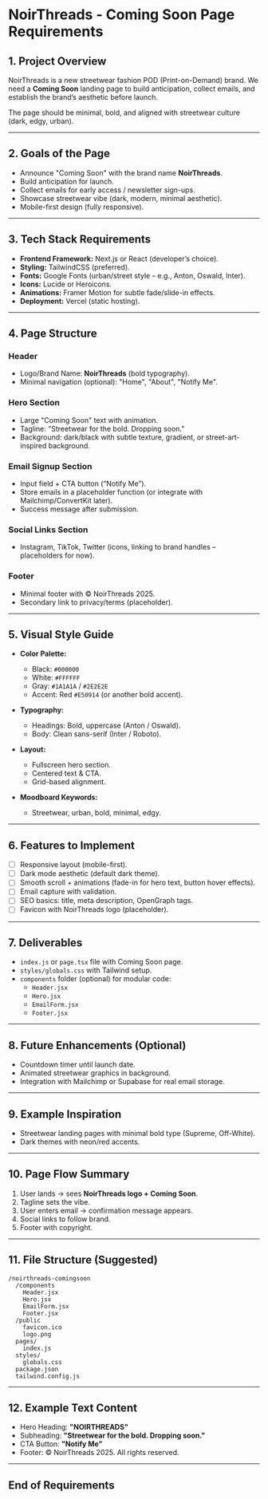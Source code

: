 # NoirThreads - Coming Soon Page Requirements

## 1. Project Overview

NoirThreads is a new streetwear fashion POD (Print-on-Demand) brand. We need a **Coming Soon** landing page to build anticipation, collect emails, and establish the brand’s aesthetic before launch.

The page should be minimal, bold, and aligned with streetwear culture (dark, edgy, urban).

---

## 2. Goals of the Page

- Announce "Coming Soon" with the brand name **NoirThreads**.
- Build anticipation for launch.
- Collect emails for early access / newsletter sign-ups.
- Showcase streetwear vibe (dark, modern, minimal aesthetic).
- Mobile-first design (fully responsive).

---

## 3. Tech Stack Requirements

- **Frontend Framework:** Next.js or React (developer’s choice).
- **Styling:** TailwindCSS (preferred).
- **Fonts:** Google Fonts (urban/street style – e.g., Anton, Oswald, Inter).
- **Icons:** Lucide or Heroicons.
- **Animations:** Framer Motion for subtle fade/slide-in effects.
- **Deployment:** Vercel (static hosting).

---

## 4. Page Structure

### Header

- Logo/Brand Name: **NoirThreads** (bold typography).
- Minimal navigation (optional): "Home", "About", "Notify Me".

### Hero Section

- Large "Coming Soon" text with animation.
- Tagline: "Streetwear for the bold. Dropping soon."
- Background: dark/black with subtle texture, gradient, or street-art-inspired background.

### Email Signup Section

- Input field + CTA button (“Notify Me”).
- Store emails in a placeholder function (or integrate with Mailchimp/ConvertKit later).
- Success message after submission.

### Social Links Section

- Instagram, TikTok, Twitter (icons, linking to brand handles – placeholders for now).

### Footer

- Minimal footer with © NoirThreads 2025.
- Secondary link to privacy/terms (placeholder).

---

## 5. Visual Style Guide

- **Color Palette:**

  - Black: `#000000`
  - White: `#FFFFFF`
  - Gray: `#1A1A1A` / `#2E2E2E`
  - Accent: Red `#E50914` (or another bold accent).

- **Typography:**

  - Headings: Bold, uppercase (Anton / Oswald).
  - Body: Clean sans-serif (Inter / Roboto).

- **Layout:**

  - Fullscreen hero section.
  - Centered text & CTA.
  - Grid-based alignment.

- **Moodboard Keywords:**
  - Streetwear, urban, bold, minimal, edgy.

---

## 6. Features to Implement

- [ ] Responsive layout (mobile-first).
- [ ] Dark mode aesthetic (default dark theme).
- [ ] Smooth scroll + animations (fade-in for hero text, button hover effects).
- [ ] Email capture with validation.
- [ ] SEO basics: title, meta description, OpenGraph tags.
- [ ] Favicon with NoirThreads logo (placeholder).

---

## 7. Deliverables

- `index.js` or `page.tsx` file with Coming Soon page.
- `styles/globals.css` with Tailwind setup.
- `components` folder (optional) for modular code:
  - `Header.jsx`
  - `Hero.jsx`
  - `EmailForm.jsx`
  - `Footer.jsx`

---

## 8. Future Enhancements (Optional)

- Countdown timer until launch date.
- Animated streetwear graphics in background.
- Integration with Mailchimp or Supabase for real email storage.

---

## 9. Example Inspiration

- Streetwear landing pages with minimal bold type (Supreme, Off-White).
- Dark themes with neon/red accents.

---

## 10. Page Flow Summary

1. User lands → sees **NoirThreads logo + Coming Soon**.
2. Tagline sets the vibe.
3. User enters email → confirmation message appears.
4. Social links to follow brand.
5. Footer with copyright.

---

## 11. File Structure (Suggested)

```
/noirthreads-comingsoon
  /components
    Header.jsx
    Hero.jsx
    EmailForm.jsx
    Footer.jsx
  /public
    favicon.ico
    logo.png
  pages/
    index.js
  styles/
    globals.css
  package.json
  tailwind.config.js
```

---

## 12. Example Text Content

- Hero Heading: **"NOIRTHREADS"**
- Subheading: **"Streetwear for the bold. Dropping soon."**
- CTA Button: **"Notify Me"**
- Footer: © NoirThreads 2025. All rights reserved.

---

## End of Requirements

